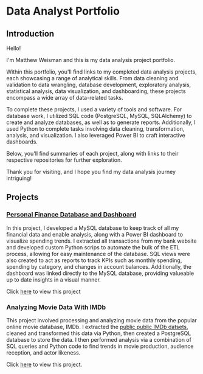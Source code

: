 # Data Analyst Portfolio

## Introduction

Hello!

I'm Matthew Weisman and this is my data analysis project portfolio.

Within this portfolio, you'll find links to my completed data analysis projects, each showcasing a range of analytical skills. From data cleaning and validation to data wrangling, database development, exploratory analysis, statistical analysis, data visualization, and dashboarding, these projects encompass a wide array of data-related tasks.

To complete these projects, I used a variety of tools and software. For database work, I utilized SQL code (PostgreSQL, MySQL, SQLAlchemy) to create and analyze databases, as well as to generate reports. Additionally, I used Python to complete tasks involving data cleaning, transformation, analysis, and visualization. I also leveraged Power BI to craft interactive dashboards.

Below, you'll find summaries of each project, along with links to their respective repositories for further exploration.

Thank you for visiting, and I hope you find my data analysis journey intriguing!

## Projects

### [Personal Finance Database and Dashboard](https://github.com/weismanm12/finances-database)

In this project, I developed a MySQL database to keep track of all my financial data and enable analysis, along with a Power BI dashboard to visualize spending trends. I extracted all transactions from my bank website and developed custom Python scrips to automate the bulk of the ETL process, allowing for easy maintenance of the database. SQL views were also created to act as reports to track KPIs such as monthly spending, spending by category, and changes in account balances. Additionally, the dashboard was linked directly to the MySQL database, providing valueable up to date insights in a visual manner. 

Click [here](https://github.com/weismanm12/finances-database) to view this project

### Analyzing Movie Data With IMDb
This project involved processing and analyzing movie data from the popular online movie database, IMDb. I extracted the [public public IMDb datsets](https://developer.imdb.com/non-commercial-datasets/), cleaned and transformed this data via Python, then created a PostgreSQL database to store the data. I then performed analysis via a combination of SQL queries and Python code to find trends in movie production, audience reception, and actor likeness.

Click [here](https://github.com/weismanm12/movies-analysis) to view this project.
